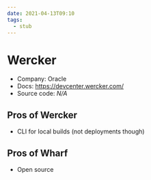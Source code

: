 ```yaml
---
date: 2021-04-13T09:10
tags:
  - stub
---
```


# Wercker

- Company: Oracle
- Docs: <https://devcenter.wercker.com/>
- Source code: *N/A*

## Pros of Wercker

- CLI for local builds (not deployments though)

## Pros of Wharf

- Open source
